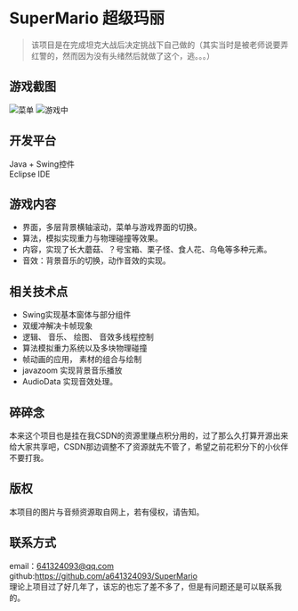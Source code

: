 # SuperMario 超级玛丽
> 该项目是在完成坦克大战后决定挑战下自己做的（其实当时是被老师说要弄红警的，然而因为没有头绪然后就做了这个，逃。。。）
## 游戏截图
![菜单](https://github.com/a641324093/SuperMario/raw/master/mdImg/supermario_menu.jpg)
![游戏中](https://github.com/a641324093/SuperMario/raw/master/mdImg/supermario_play.jpg)
## 开发平台
Java + Swing控件  
Eclipse IDE

## 游戏内容
 - 界面，多层背景横轴滚动，菜单与游戏界面的切换。
 - 算法，模拟实现重力与物理碰撞等效果。
 - 内容，实现了长大蘑菇、？号宝箱、栗子怪、食人花、乌龟等多种元素。
 - 音效：背景音乐的切换，动作音效的实现。

## 相关技术点
 - Swing实现基本窗体与部分组件
 - 双缓冲解决卡帧现象
 - 逻辑、 音乐、 绘图、 音效多线程控制
 - 算法模拟重力系统以及多块物理碰撞
 - 帧动画的应用， 素材的组合与绘制
 - javazoom 实现背景音乐播放
 - AudioData 实现音效处理。
 
## 碎碎念
本来这个项目也是挂在我CSDN的资源里赚点积分用的，过了那么久打算开源出来给大家共享吧，CSDN那边调整不了资源就先不管了，希望之前花积分下的小伙伴不要打我。

## 版权
本项目的图片与音频资源取自网上，若有侵权，请告知。

## 联系方式
email：641324093@qq.com  
github:https://github.com/a641324093/SuperMario  
理论上项目过了好几年了，该忘的也忘了差不多了，但是有问题还是可以联系我的。



